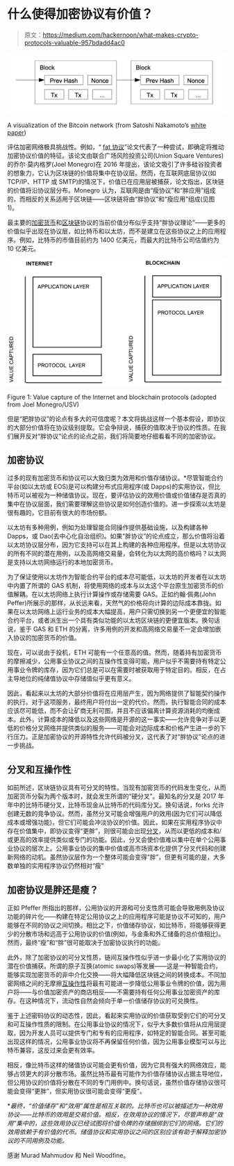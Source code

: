 # 什么使得加密协议有价值？

> 原文：<https://medium.com/hackernoon/what-makes-crypto-protocols-valuable-957bdadd4ac0>

![](img/6534782f1e1aaba42d8cef69863d8b5e.png)

A visualization of the Bitcoin network (from Satoshi Nakamoto’s [white paper](https://bitcoin.org/bitcoin.pdf))

评估加密网络极具挑战性。例如，“ [fat 协议](http://www.usv.com/blog/fat-protocols)”论文代表了一种尝试，即确定将推动加密协议价值的特征。该论文由联合广场风险投资公司(Union Square Ventures)的乔尔·莫内格罗(Joel Monegro)在 2016 年提出，该论文吸引了许多硅谷投资者的想象力，它认为区块链的价值将集中在协议层。然而，在互联网底层协议(如 TCP/IP、HTTP 或 SMTP)的情况下，价值已在应用层被捕获，论文指出，区块链的价值将沿协议层分布。Monegro 认为，互联网是由“瘦协议”和“胖应用”组成的，而相反的关系适用于区块链——区块链将由“胖协议”和“瘦应用”组成(见图 1)。

最主要的[加密货币](https://hackernoon.com/tagged/cryptocurrency)和[区块链](https://hackernoon.com/tagged/blockchain)协议的当前价值分布似乎支持“胖协议理论”——更多的价值似乎出现在协议层，如比特币和以太坊，而不是建立在这些协议之上的应用程序。例如，比特币的市值目前约为 1400 亿美元，而最大的比特币公司估值约为 10 亿美元。

![](img/e4fecad1c32567826d4ada43b1e241a6.png)

Figure 1: Value capture of the Internet and blockchain protocols (adopted from Joel Monegro/USV)

但是“肥胖协议”的论点有多大的可信度呢？本文将挑战这样一个基本假设，即协议的大部分价值将在协议级别提取。它会争辩说，捕获的值取决于协议的性质。在我们展开反对“胖协议”论点的论点之前，我们将简要地仔细看看不同的加密协议。

## 加密协议

过多的现有加密货币和协议可以大致归类为效用和价值存储协议。*尽管智能合约平台(如以太坊或 EOS)是可以构建分布式应用程序(或 Dapps)的实用协议，但比特币可以被视为一种储值协议。现在，要评估协议的效用价值或价值储存是否真的集中在协议层面，我们需要理解这些协议是如何创造价值的。进一步探索以太坊是很有趣的，它目前有很大的市场份额。

以太坊有多种用例，例如为处理智能合同操作提供基础设施，以及构建各种 Dapps，或 Dao(去中心化自治组织)。如果“胖协议”的论点成立，那么价值将沿着以太坊协议层分布，因为它支持可以在其上构建的各种应用程序。但是以太坊协议的所有不同的潜在用例，以及高网络交易量，会转化为以太网的高价格吗？以太网是支持以太坊网络运行的本地加密货币。

为了保证使用以太坊作为智能合约平台的成本尽可能低，以太坊的开发者在以太坊中内置了所谓的 GAS 机制，将使用网络的成本与以太这个平台原生加密货币的价值解耦。在以太坊网络上执行计算操作或存储需要 GAS。正如约翰·佩弗(John Peffer)所展示的那样，从长远来看，天然气的价格将向计算的边际成本靠拢。如果在以太坊网络上运行业务的成本大幅提高，用户只需切换到另一个更便宜的智能合约平台，或者派生出一个具有类似功能的以太坊区块链的更便宜版本。换句话说，鉴于 GAS 和 ETH 的分离，许多用例的开发和高网络交易量不一定会增加嵌入协议的加密货币的价值。

现在，可以说由于投机，ETH 可能有一个任意高的值。然而，随着持有加密货币的摩擦减少，公用事业协议之间的互操作性变得可能，用户似乎不需要持有特定公用事业令牌的库存，因为它们总是可以在需要时被获取用于特定目的。相反，在占主导地位的纯储值协议中存储值似乎更有意义。

因此，看起来以太坊的大部分价值将在应用层产生，因为网络提供了智能契约操作的执行。对于这项服务，最终用户将付出一定的代价。然而，执行智能合同的成本应该尽可能低，而不会让矿商无利可图，并且不应该偏离计算资源消耗的均衡成本。此外，计算成本的降低以及这些网络是开源的这一事实——允许竞争对手以更低的价格分叉网络并提供类似的服务——可能会对边际成本和价格产生进一步的下行压力。正是加密协议的开源特性允许代码被分叉，这代表了对“胖协议”论点的进一步挑战。

## 分叉和互操作性

如前所述，区块链协议具有可分叉的特性。当现有加密货币的代码发生变化，从而加密货币分裂为两个版本时，就会发生所谓的“硬分叉”。最知名的分叉是 2017 年年中的比特币硬分叉，比特币现金从比特币的代码库分叉。换句话说，forks 允许创建无数的竞争协议。然而，虽然分叉可能会增强用户的效用(因为它们可以降低成本或增强功能)，但它们可能会冲淡协议的价值。因此，如果在实用程序协议中存在价值集中，即协议变得“更胖”，则很可能会出现[分叉](https://taylorpearson.me/fat-thin/)，从而以更低的成本和/或更高的效率提供类似或专门的功能。因此，分叉会使价值难以集中在单个公用事业协议的层次上。公用事业协议的集中价值或高市场资本化提供了分叉代码和创建新网络的动机。虽然协议层作为一个整体可能会变得“胖”，但更有可能的是，大多数单独的实用程序协议仍然相对“瘦”

## 加密协议是胖还是瘦？

正如 Pfeffer 所指出的那样，公用协议的开源和可分支性质可能会导致用例及协议功能的碎片化——构建在特定公用协议之上的应用程序可能是协议不可知的，用户能够在不同的协议之间切换。相比之下，价值储存协议，如比特币，将能够获得更少的分散市场和远高于公用协议的价值(例如，与金条和外汇储备的总价值相比)。然而，最终“瘦”和“胖”很可能取决于加密协议执行的功能。

此外，除了加密协议的可分叉性质，链间互操作性似乎进一步最小化了实用协议的潜在价值捕获。所谓的原子互换(atomic swaps)等发展——这是一种智能合约，能够实现加密货币的非中介化交换——将大幅降低区块链之间的转换成本。不同加密网络之间的无摩擦[互操作性](/john-pfeffer/doubts-about-the-long-term-viability-of-utility-cryptoassets-db04350b1f55)将最有可能进一步降低公用事业令牌的价值，因为用户将——与价值加密资产的商店相反——不需要持有任何公用事业加密资产的库存。在这种情况下，流动性自然会倾向于单一价值储存协议的可兑换性。

鉴于上述密码协议的动态性，因此，看起来实用协议的价值获取受到它们的可分叉和可互操作性质的限制。在公用事业协议的情况下，似乎大多数价值将从应用层提取，因为开发人员可以提供专门和专有的应用程序，如特定的智能合同。甚至可能出现这样的情况，公用事业协议将不再保留任何价值，因为公用事业模型可以与比特币兼容，这反过来会更有效率。

相反，像比特币这样的储值协议可能会更有价值，因为它具有强大的网络效应，能够占领更大的非分散市场。虽然比特币最有可能作为价值存储协议占据主导地位，但公用协议的价值将分散在不同的专门用例中。换句话说，虽然价值存储协议很可能会变得“更胖”，但实用协议很可能会变得“更瘦”。

**最终，“价值储存”和“效用”属性是相互关联的。比特币也可以被描述为一种效用协议——比特币的效用是交易价值。相反，在效用协议的情况下，尽管声称是“效用”集中的，这些效用协议已经试图将价值令牌的存储捆绑到它们的网络。它们的效用依赖于有价值的代币。储值协议和实用协议之间的区别应该有助于解释加密协议的不同用例及功能。*

感谢 Murad Mahmudov 和 Neil Woodfine。